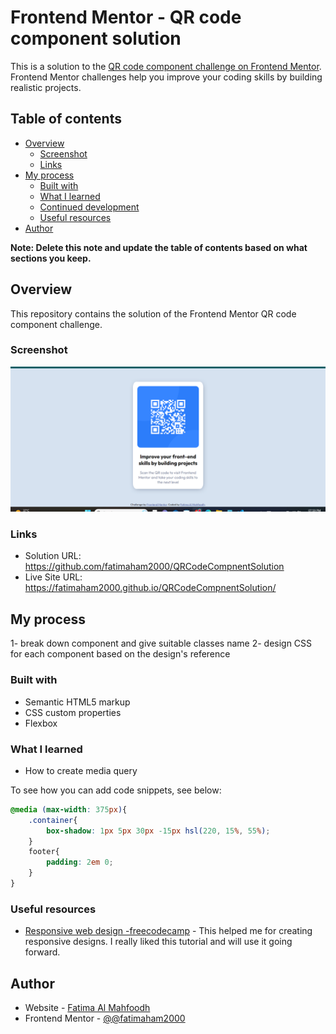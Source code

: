 # Frontend Mentor - QR code component solution

This is a solution to the [QR code component challenge on Frontend Mentor](https://www.frontendmentor.io/challenges/qr-code-component-iux_sIO_H). Frontend Mentor challenges help you improve your coding skills by building realistic projects. 

## Table of contents

- [Overview](#overview)
  - [Screenshot](#screenshot)
  - [Links](#links)
- [My process](#my-process)
  - [Built with](#built-with)
  - [What I learned](#what-i-learned)
  - [Continued development](#continued-development)
  - [Useful resources](#useful-resources)
- [Author](#author)


**Note: Delete this note and update the table of contents based on what sections you keep.**

## Overview
This repository contains the solution of the Frontend Mentor QR code component challenge.

### Screenshot

![](./Screenshot.png)



### Links

- Solution URL: https://github.com/fatimaham2000/QRCodeCompnentSolution
- Live Site URL: https://fatimaham2000.github.io/QRCodeCompnentSolution/

## My process

1- break down component and give suitable classes name
2- design CSS for each component based on the design's reference

### Built with

- Semantic HTML5 markup
- CSS custom properties
- Flexbox


### What I learned

- How to create media query

To see how you can add code snippets, see below:


```css
@media (max-width: 375px){
    .container{
        box-shadow: 1px 5px 30px -15px hsl(220, 15%, 55%);
    }
    footer{
        padding: 2em 0;
    }
}
```



### Useful resources

- [Responsive web design -freecodecamp](https://www.youtube.com/watch?v=srvUrASNj0s&ab_channel=freeCodeCamp.org) - This helped me for creating responsive designs. I really liked this tutorial and will use it going forward.


## Author

- Website - [Fatima Al Mahfoodh](https://github.com/fatimaham2000)
- Frontend Mentor - [@@fatimaham2000](https://www.frontendmentor.io/profile/fatimaham2000)


